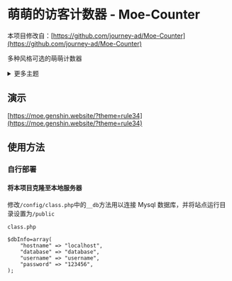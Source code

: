 # 萌萌的访客计数器 - Moe-Counter
本项目修改自：[https://github.com/journey-ad/Moe-Counter](https://github.com/journey-ad/Moe-Counter)

多种风格可选的萌萌计数器

<details>
<summary>更多主题</summary>

##### asoul
![asoul](https://moe.genshin.website/?theme=asoul)

##### moebooru
![moebooru](https://moe.genshin.website/?theme=moebooru)

##### rule34
![Rule34](https://moe.genshin.website/?theme=rule34)

</details>
    
## 演示
[https://moe.genshin.website/?theme=rule34](https://moe.genshin.website/?theme=rule34)

## 使用方法

### 自行部署

#### 将本项目克隆至本地服务器

修改`/config/class.php`中的`__db`方法用以连接 Mysql 数据库，并将站点运行目录设置为`/public`

`class.php`

```
$dbInfo=array(
    "hostname" => "localhost",
    "database" => "database",
    "username" => "username",
    "password" => "123456",
);
```
